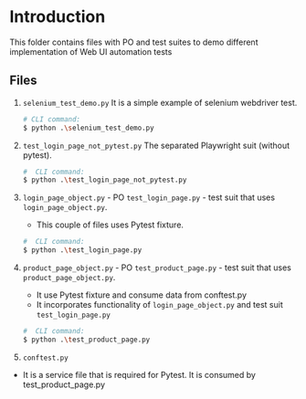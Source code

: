 # Introduction
This folder contains files with PO and test suites to demo different implementation of Web UI automation tests


## Files

1. `selenium_test_demo.py` It is a simple example of selenium webdriver test.
   ```bash
   # CLI command:
   $ python .\selenium_test_demo.py
   ```

2. `test_login_page_not_pytest.py` The separated Playwright suit (without pytest).
   ```bash
   #  CLI command:
   $ python .\test_login_page_not_pytest.py
   ```

3. `login_page_object.py` - PO
   `test_login_page.py` - test suit that uses `login_page_object.py`.
   - This couple of files uses Pytest fixture.
   ```bash
   #  CLI command:
   $ python .\test_login_page.py
   ```
4. `product_page_object.py` - PO
   `test_product_page.py` - test suit that uses `product_page_object.py`.
   - It use Pytest fixture and consume data from conftest.py
   - It incorporates functionality of `login_page_object.py` and test suit `test_login_page.py`
   ```bash
   #  CLI command:
   $ python .\test_product_page.py
   ```

5. `conftest.py`
- It is a service file that is required for Pytest. It is consumed by test_product_page.py
